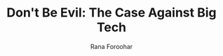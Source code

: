 ---
title: "Don't Be Evil: The Case Against Big Tech"
author: "Rana Foroohar"
isbn: ""
isbn13: ""
rating: "4"
publisher: "Penguin"
pages: "349"
publishYear: "2019"
read: "2019"
goodreads_id: "48676767"
---